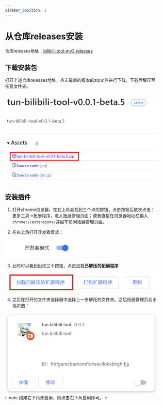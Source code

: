 ```yaml
---
sidebar_position: 1
---
```


# 从仓库releases安装

仓库releases地址：[bilibili-tool-mv3 releases](https://github.com/tuntun0609/bilibil-tool-mv3/releases)

## 下载安装包

打开上述仓库releases地址，点击最新的版本的zip文件进行下载，下载后解压至任意文件夹。

![image-20221006234513584](images/image-20221006234513584.png)

## 安装插件

1. 打开chrome浏览器，在右上角会找到三个点的按钮，点击按钮后依次点击：更多工具->拓展程序，进入拓展管理页面；或者直接在浏览器地址栏输入`chrome://extensions/`并回车访问拓展管理页面。

2. 在右上角打开开发者模式：

![image-20221006232908066](images/image-20221006232908066.png)

3. 此时可以看到出现三个按钮，点击加载**已解压的拓展程序**

![image-20221006232946742](images/image-20221006232946742.png)

4. 之后在打开的文件夹选择器中选择上一步解压的文件夹。之后拓展管理页会出现如图：

![image-20221006233627116](images/image-20221006233627116.png)
:::note
如果右下角未启用，则点击右下角启用即可。
:::

